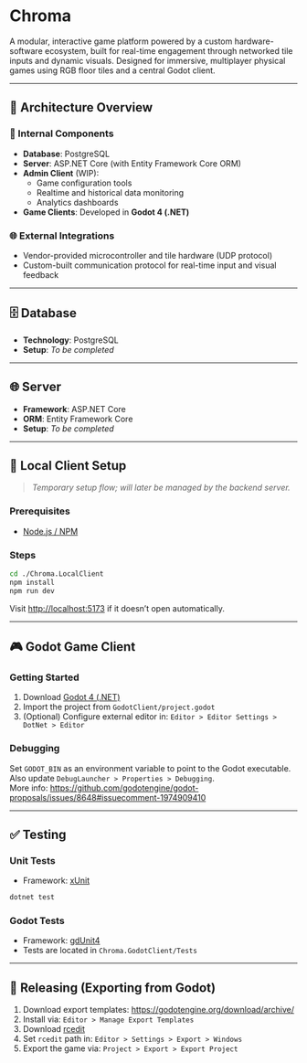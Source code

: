 # Chroma

A modular, interactive game platform powered by a custom hardware-software ecosystem, built for real-time engagement through networked tile inputs and dynamic visuals. Designed for immersive, multiplayer physical games using RGB floor tiles and a central Godot client.

---

## 🔧 Architecture Overview

### 🧠 Internal Components
- **Database**: PostgreSQL
- **Server**: ASP.NET Core (with Entity Framework Core ORM)
- **Admin Client** (WIP):
  - Game configuration tools
  - Realtime and historical data monitoring
  - Analytics dashboards
- **Game Clients**: Developed in **Godot 4 (.NET)**

### 🌐 External Integrations
- Vendor-provided microcontroller and tile hardware (UDP protocol)
- Custom-built communication protocol for real-time input and visual feedback

---

## 🗄️ Database
- **Technology**: PostgreSQL
- **Setup**: *To be completed*

---

## 🌐 Server
- **Framework**: ASP.NET Core
- **ORM**: Entity Framework Core
- **Setup**: *To be completed*

---

## 🧪 Local Client Setup

> *Temporary setup flow; will later be managed by the backend server.*

### Prerequisites
- [Node.js / NPM](https://nodejs.org/en/download/package-manager)

### Steps
```bash
cd ./Chroma.LocalClient
npm install
npm run dev
```
Visit [http://localhost:5173](http://localhost:5173) if it doesn’t open automatically.

---

## 🎮 Godot Game Client

### Getting Started
1. Download [Godot 4 (.NET)](https://godotengine.org/)
2. Import the project from `GodotClient/project.godot`
3. (Optional) Configure external editor in:
   `Editor > Editor Settings > DotNet > Editor`

### Debugging
Set `GODOT_BIN` as an environment variable to point to the Godot executable.  
Also update `DebugLauncher > Properties > Debugging`.  
More info: https://github.com/godotengine/godot-proposals/issues/8648#issuecomment-1974909410

---

## ✅ Testing

### Unit Tests
- Framework: [xUnit](https://xunit.net/)
```bash
dotnet test
```

### Godot Tests
- Framework: [gdUnit4](https://mikeschulze.github.io/gdUnit4/)
- Tests are located in `Chroma.GodotClient/Tests`

---

## 🚀 Releasing (Exporting from Godot)

1. Download export templates: https://godotengine.org/download/archive/
2. Install via:
   `Editor > Manage Export Templates`
3. Download [rcedit](https://github.com/electron/rcedit/releases)
4. Set `rcedit` path in:
   `Editor > Settings > Export > Windows`
5. Export the game via:
   `Project > Export > Export Project`
